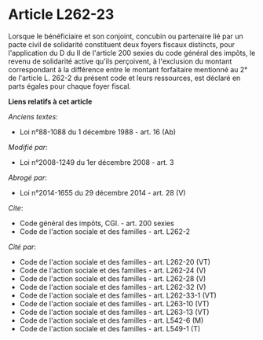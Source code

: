 # Article L262-23

Lorsque le bénéficiaire et son conjoint, concubin ou partenaire lié par un pacte civil de solidarité constituent deux foyers
fiscaux distincts, pour l'application du D du II de l'article 200 sexies du code général des impôts, le revenu de solidarité
active qu'ils perçoivent, à l'exclusion du montant correspondant à la différence entre le montant forfaitaire mentionné au 2°
de l'article L. 262-2 du présent code et leurs ressources, est déclaré en parts égales pour chaque foyer fiscal.

**Liens relatifs à cet article**

_Anciens textes_:

  - Loi n°88-1088 du 1 décembre 1988 - art. 16 (Ab)

_Modifié par_:

  - Loi n°2008-1249 du 1er décembre 2008 - art. 3

_Abrogé par_:

  - Loi n°2014-1655 du 29 décembre 2014 - art. 28 (V)

_Cite_:

  - Code général des impôts, CGI. - art. 200 sexies
  - Code de l'action sociale et des familles - art. L262-2

_Cité par_:

  - Code de l'action sociale et des familles - art. L262-20 (VT)
  - Code de l'action sociale et des familles - art. L262-24 (V)
  - Code de l'action sociale et des familles - art. L262-28 (V)
  - Code de l'action sociale et des familles - art. L262-32 (V)
  - Code de l'action sociale et des familles - art. L262-33-1 (VT)
  - Code de l'action sociale et des familles - art. L263-10 (VT)
  - Code de l'action sociale et des familles - art. L263-13 (VT)
  - Code de l'action sociale et des familles - art. L542-6 (M)
  - Code de l'action sociale et des familles - art. L549-1 (T)
